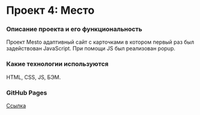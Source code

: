 # Проект 4: Место

### Описание проекта и его функциональность
Проект Mesto адаптивный сайт с карточками в котором первый раз был задействован JavaScript. При помощи JS был реализован popup. 

### Какие технологии используются
HTML, CSS, JS, БЭМ.

### GitHub Pages
[Ссылка]()

